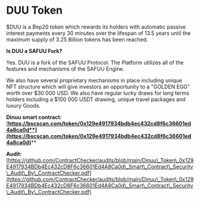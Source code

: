 # DUU Token

$DUU is a Bep20 token which rewards its holders with automatic passive interest payments every 30 minutes over the lifespan of 13.5 years until the maximum supply of 3.25 Billion tokens has been reached. &#x20;



**Is DUU a SAFUU Fork?**

Yes. DUU is a fork of the SAFUU Protocol. The Platform utilizes all of the features and mechanisms of the SAFUU Engine.&#x20;

We also have several proprietary mechanisms in place including unique NFT structure which will give investors an opportunity to a "GOLDEN EGG" worth over $30 000 USD. We also have regular lucky draws for long terms holders including a $100 000 USDT drawing, unique travel packages and luxury Goods.&#x20;

**Dinuu smart contract:** [**https://bscscan.com/token/0x129e4917934bdb4ec432cd8f6c36601ed4a8ca0d**](https://bscscan.com/token/0x129e4917934bdb4ec432cd8f6c36601ed4a8ca0d)****

**Audit:** [https://github.com/ContractChecker/audits/blob/main/Dinuu\_Token\_0x129E4917934BDb4Ec432cD8F6c36601Ed4A8Ca0d\_Smart\_Contract\_Security\_Audit\_By\_ContractChecker.pdf](https://github.com/ContractChecker/audits/blob/main/Dinuu\_Token\_0x129E4917934BDb4Ec432cD8F6c36601Ed4A8Ca0d\_Smart\_Contract\_Security\_Audit\_By\_ContractChecker.pdf)
